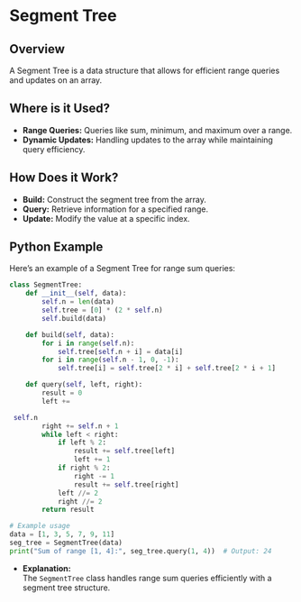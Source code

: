 # **Segment Tree**

## **Overview**

A Segment Tree is a data structure that allows for efficient range queries and updates on an array.

## **Where is it Used?**

- **Range Queries:** Queries like sum, minimum, and maximum over a range.
- **Dynamic Updates:** Handling updates to the array while maintaining query efficiency.

## **How Does it Work?**

- **Build:** Construct the segment tree from the array.
- **Query:** Retrieve information for a specified range.
- **Update:** Modify the value at a specific index.

## **Python Example**

Here’s an example of a Segment Tree for range sum queries:

```python
class SegmentTree:
    def __init__(self, data):
        self.n = len(data)
        self.tree = [0] * (2 * self.n)
        self.build(data)

    def build(self, data):
        for i in range(self.n):
            self.tree[self.n + i] = data[i]
        for i in range(self.n - 1, 0, -1):
            self.tree[i] = self.tree[2 * i] + self.tree[2 * i + 1]

    def query(self, left, right):
        result = 0
        left +=

 self.n
        right += self.n + 1
        while left < right:
            if left % 2:
                result += self.tree[left]
                left += 1
            if right % 2:
                right -= 1
                result += self.tree[right]
            left //= 2
            right //= 2
        return result

# Example usage
data = [1, 3, 5, 7, 9, 11]
seg_tree = SegmentTree(data)
print("Sum of range [1, 4]:", seg_tree.query(1, 4))  # Output: 24
```

- **Explanation:**  
  The `SegmentTree` class handles range sum queries efficiently with a segment tree structure.

